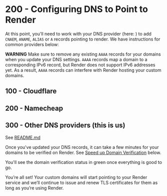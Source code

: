 # 200 - Configuring DNS to Point to Render

At this point, you'll need to work with your DNS provider (here: ) to add ```CNAEM```, ```ANAME```, ```ALIAS``` or ```A``` records pointing to render. We have instructions for common providers below:

**WARNING** Make sure to remove any existing ```AAAA``` records for your domains when you update your DNS settings. ```AAAA``` records map a domain to a corresponding IPv6 record, but Render does not support IPv6 addresses yet. As a result, ```AAAA``` records can interfere with Render hosting your custom domains.

## 100 - Cloudflare

## 200 - Namecheap

## 300 - Other DNS providers (this is us)

See [README.md](./300/README.md)

Once you've updated your DNS records, it can take a few minutes for your domains to be verified on Render. See [Speed up Domain Verification](https://docs.render.com/custom-domains#speed-up-domain-verification) below.

You'll see the domain verification status in green once everything is good to go.

You’re all set! Your custom domains will start pointing to your Render service and we’ll continue to issue and renew TLS certificates for them as long as you’re using Render.
